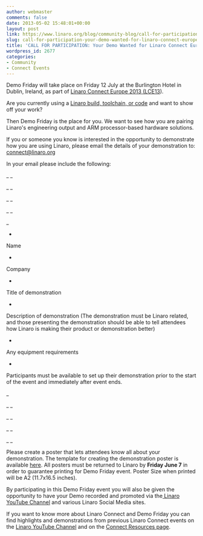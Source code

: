 ```yaml
---
author: webmaster
comments: false
date: 2013-05-02 15:48:01+00:00
layout: post
link: https://www.linaro.org/blog/community-blog/call-for-participation-your-demo-wanted-for-linaro-connect-europe-2013/
slug: call-for-participation-your-demo-wanted-for-linaro-connect-europe-2013
title: 'CALL FOR PARTICIPATION: Your Demo Wanted for Linaro Connect Europe 2013'
wordpress_id: 2677
categories:
- Community
- Connect Events
---
```


Demo Friday will take place on Friday 12 July at the Burlington Hotel in Dublin, Ireland, as part of [Linaro Connect Europe 2013 (LCE13](http://www.linaro.org/connect)).




Are you currently using a [Linaro build, toolchain, or code](http://www.linaro.org/downloads/) and want to show off your work?




Then Demo Friday is the place for you. We want to see how you are pairing Linaro's engineering output and ARM processor-based hardware solutions.




If you or someone you know is interested in the opportunity to demonstrate how you are using Linaro, please email the details of your demonstration to: [connect@linaro.org](mailto:connect@linaro.org)




In your email please include the following:


_ _

_ _

_ _

_ _

_



	
  * 


Name




	
  * 


Company




	
  * 


Title of demonstration




	
  * 


Description of demonstration (The demonstration must be Linaro related, and those presenting the demonstration should be able to tell attendees how Linaro is making their product or demonstration better)




	
  * 


Any equipment requirements




	
  * 


Participants must be available to set up their demonstration prior to the start of the event and immediately after event ends.





_

_ _

_ _

_ _

_ _


Please create a poster that lets attendees know all about your demonstration. The template for creating the demonstration poster is available [here](http://www.linaro.org/linaro-blog/wp-content/uploads/2013/05/Demo-Friday-Demo-Poster-Template_LCE13_Dublin.odp). All posters must be returned to Linaro by **Friday June 7** in order to guarantee printing for Demo Friday event. Poster Size when printed will be A2 (11.7x16.5 inches).




By participating in this Demo Friday event you will also be given the opportunity to have your Demo recorded and promoted via the[ Linaro YouTube Channel](http://www.youtube.com/playlist?list=PLHMIcjAkq7Et20mZ_LMoJXpRxxoGNlQjV) and various Linaro Social Media sites.




If you want to know more about Linaro Connect and Demo Friday you can find highlights and demonstrations from previous Linaro Connect events on the [Linaro YouTube Channel](http://www.youtube.com/user/linaroorg) and on the [Connect Resources page](http://www.linaro.org/connect-resources/Q/lce12#videos).
